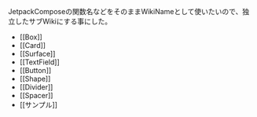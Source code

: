 JetpackComposeの関数名などをそのままWikiNameとして使いたいので、独立したサブWikiにする事にした。

- [[Box]]
- [[Card]]
- [[Surface]]
- [[TextField]]
- [[Button]]
- [[Shape]]
- [[Divider]]
- [[Spacer]]
- [[サンプル]]


